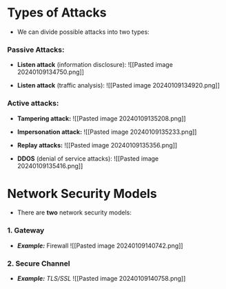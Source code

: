 # Types of Attacks

- We can divide possible attacks into two types:

### Passive Attacks:

- **Listen attack** (information disclosure):
![[Pasted image 20240109134750.png]]

- **Listen attack** (traffic analysis):
![[Pasted image 20240109134920.png]]

### Active attacks:

- **Tampering attack:**
![[Pasted image 20240109135208.png]]
- **Impersonation attack:**
![[Pasted image 20240109135233.png]]

- **Replay attacks:**
![[Pasted image 20240109135356.png]]

- **DDOS** (denial of service attacks):
![[Pasted image 20240109135416.png]]


# Network Security Models

- There are **two** network security models:

### 1. Gateway

- ___Example:___ Firewall
![[Pasted image 20240109140742.png]]

### 2. Secure Channel

 - ___Example:___ _TLS/SSL_
 ![[Pasted image 20240109140758.png]]